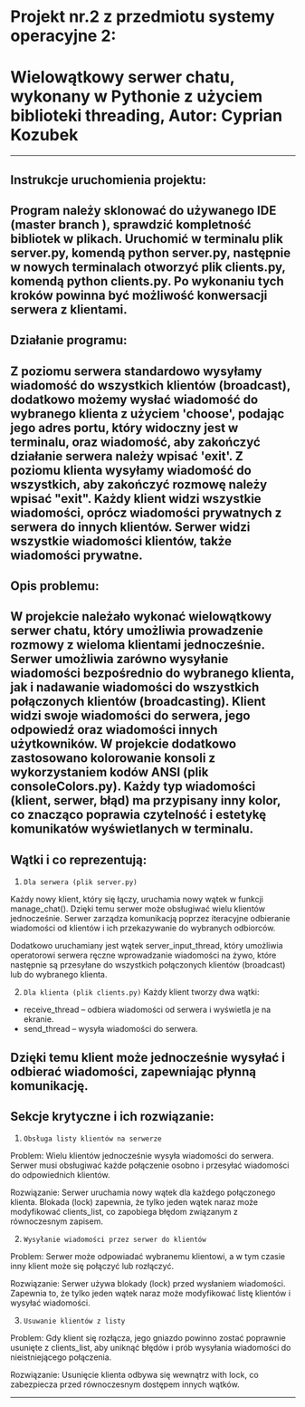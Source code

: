 # Projekt nr.2 z przedmiotu systemy operacyjne 2:
# Wielowątkowy serwer chatu, wykonany w Pythonie z użyciem biblioteki threading, Autor: Cyprian Kozubek 
---
## Instrukcje uruchomienia projektu:
Program należy sklonować do używanego IDE (master branch ), sprawdzić kompletność bibliotek w plikach. 
Uruchomić w terminalu plik server.py, komendą python server.py, następnie w nowych terminalach otworzyć plik clients.py, komendą python clients.py.
Po wykonaniu tych kroków powinna być możliwość konwersacji serwera z klientami.
---
## Działanie programu:
Z poziomu serwera standardowo wysyłamy wiadomość do wszystkich klientów (broadcast), dodatkowo możemy wysłać
wiadomość do wybranego klienta z użyciem 'choose', podając jego adres portu, który widoczny jest w terminalu, oraz wiadomość,
aby zakończyć działanie serwera należy wpisać 'exit'. Z poziomu klienta wysyłamy wiadomość do wszystkich, aby zakończyć rozmowę
należy wpisać "exit". Każdy klient widzi wszystkie wiadomości, oprócz wiadomości prywatnych z serwera do innych klientów.
Serwer widzi wszystkie wiadomości klientów, także wiadomości prywatne.
---
## Opis problemu:
W projekcie należało wykonać wielowątkowy serwer chatu, 
który umożliwia prowadzenie rozmowy z wieloma klientami jednocześnie.
Serwer umożliwia zarówno wysyłanie wiadomości bezpośrednio do wybranego klienta, jak i nadawanie wiadomości do 
wszystkich połączonych klientów (broadcasting). Klient widzi swoje wiadomości do serwera, jego odpowiedź
oraz wiadomości innych użytkowników. W projekcie dodatkowo zastosowano kolorowanie konsoli z wykorzystaniem kodów ANSI
(plik consoleColors.py). Każdy typ wiadomości (klient, serwer, błąd) ma przypisany inny kolor, 
co znacząco poprawia czytelność i estetykę komunikatów wyświetlanych w terminalu.
---
## Wątki i co reprezentują: 
1. `Dla serwera (plik server.py)`

Każdy nowy klient, który się łączy, uruchamia nowy wątek w funkcji manage_chat().
Dzięki temu serwer może obsługiwać wielu klientów jednocześnie. 
Serwer zarządza komunikacją poprzez iteracyjne odbieranie wiadomości od klientów i ich przekazywanie do wybranych odbiorców.

Dodatkowo uruchamiany jest wątek server_input_thread, który umożliwia operatorowi serwera ręczne wprowadzanie wiadomości na żywo,
które następnie są przesyłane do wszystkich połączonych klientów (broadcast) lub do wybranego klienta.

2. `Dla klienta (plik clients.py)`
Każdy klient tworzy dwa wątki:
* receive_thread – odbiera wiadomości od serwera i wyświetla je na ekranie.
* send_thread – wysyła wiadomości do serwera.

Dzięki temu klient może jednocześnie wysyłać i odbierać wiadomości, zapewniając płynną komunikację.
---
## Sekcje krytyczne i ich rozwiązanie: 
1. `Obsługa listy klientów na serwerze`
   
Problem: Wielu klientów jednocześnie wysyła wiadomości do serwera. Serwer musi obsługiwać każde połączenie osobno i przesyłać wiadomości do odpowiednich klientów.

Rozwiązanie: Serwer uruchamia nowy wątek dla każdego połączonego klienta. 
Blokada (lock) zapewnia, że tylko jeden wątek naraz może modyfikować clients_list, co zapobiega błędom związanym z równoczesnym zapisem.

2. `Wysyłanie wiadomości przez serwer do klientów`

Problem: Serwer może odpowiadać wybranemu klientowi, a w tym czasie inny klient może się połączyć lub rozłączyć.

Rozwiązanie: Serwer używa blokady (lock) przed wysłaniem wiadomości. Zapewnia to, że tylko jeden wątek naraz może modyfikować listę klientów i wysyłać wiadomości.

3. `Usuwanie klientów z listy`
   
Problem: Gdy klient się rozłącza, jego gniazdo powinno zostać poprawnie usunięte z clients_list, aby uniknąć błędów i prób wysyłania wiadomości do nieistniejącego połączenia.

Rozwiązanie: Usunięcie klienta odbywa się wewnątrz with lock, co zabezpiecza przed równoczesnym dostępem innych wątków.

---

